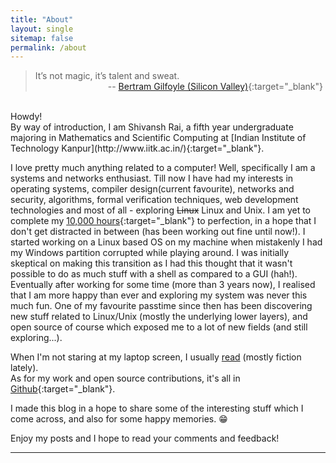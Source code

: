 ```yaml
---
title: "About"
layout: single
sitemap: false
permalink: /about
---
```


> It’s not magic, it’s talent and sweat.<br>&emsp;&emsp;&emsp;&emsp;&emsp;&emsp;&emsp;&emsp; -- [Bertram Gilfoyle (Silicon Valley)](https://youtu.be/2-OQhot_ml0){:target="_blank"}

<br>
Howdy!<br>
By way of introduction, I am Shivansh Rai, a fifth year undergraduate majoring in Mathematics and Scientific Computing at [Indian Institute of Technology Kanpur](http://www.iitk.ac.in/){:target="_blank"}.

I love pretty much anything related to a computer! Well, specifically I am a systems and networks enthusiast. Till now I have had my interests in operating systems, compiler design(current favourite), networks and security, algorithms, formal verification techniques, web development technologies and most of all - exploring ~~Linux~~ Linux and Unix. I am yet to complete my [10,000 hours](https://en.wikipedia.org/wiki/Outliers_(book)){:target="_blank"} to perfection, in a hope that I don't get distracted in between (has been working out fine until now!). I started working on a Linux based OS on my machine when mistakenly I had my Windows partition corrupted while playing around. I was initially skeptical on making this transition as I had this thought that it wasn't possible to do as much stuff with a shell as compared to a GUI (hah!). Eventually after working for some time (more than 3 years now), I realised that I am more happy than ever and exploring my system was never this much fun. One of my favourite passtime since then has been discovering new stuff related to Linux/Unix (mostly the underlying lower layers), and open source of course which exposed me to a lot of new fields (and still exploring...).

When I'm not staring at my laptop screen, I usually [read](https://www.goodreads.com/shivanshrai) (mostly fiction lately).  
As for my work and open source contributions, it's all in [Github](https://github.com/shivansh){:target="_blank"}.

I made this blog in a hope to share some of the interesting stuff which I come across, and also for some happy memories. &#x1F601;

Enjoy my posts and I hope to read your comments and feedback!

***
